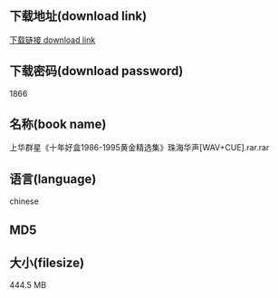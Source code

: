 ## 下载地址(download link)
[下载链接 download link](https://tutu365.netlify.app/?s=%E4%B8%8A%E5%8D%8E%E7%BE%A4%E6%98%9F%E3%80%8A%E5%8D%81%E5%B9%B4%E5%A5%BD%E7%9B%921986-1995%E9%BB%84%E9%87%91%E7%B2%BE%E9%80%89%E9%9B%86%E3%80%8B%E7%8F%A0%E6%B5%B7%E5%8D%8E%E5%A3%B0%5BWAV%2BCUE%5D.rar)

## 下载密码(download password)
1866

## 名称(book name)
上华群星《十年好盒1986-1995黄金精选集》珠海华声[WAV+CUE].rar.rar

## 语言(language)
chinese

## MD5


## 大小(filesize)
444.5 MB
